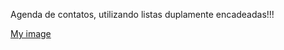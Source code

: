 Agenda de contatos, utilizando listas duplamente encadeadas!!!

[My image](https://github.com/kessJhones/projeto3/blob/master/horse21.png)